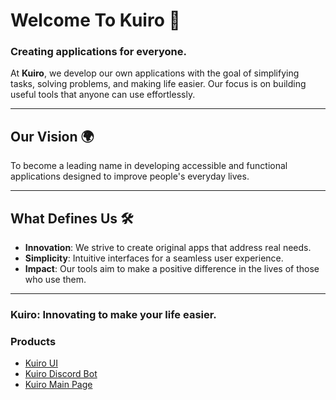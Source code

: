 # Welcome To Kuiro 🌟

### Creating applications for everyone.

At **Kuiro**, we develop our own applications with the goal of simplifying tasks, solving problems, and making life easier. Our focus is on building useful tools that anyone can use effortlessly.

---

## Our Vision 🌍

To become a leading name in developing accessible and functional applications designed to improve people's everyday lives.

---

## What Defines Us 🛠️

- **Innovation**: We strive to create original apps that address real needs.  
- **Simplicity**: Intuitive interfaces for a seamless user experience.  
- **Impact**: Our tools aim to make a positive difference in the lives of those who use them.  

---

### Kuiro: Innovating to make your life easier.

### Products 
- [Kuiro UI](https://ui.kuiro.pro/)
- [Kuiro Discord Bot](http://motidev.xyz/discord)
- [Kuiro Main Page](https://kuiro.pro/)

